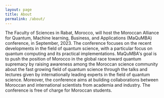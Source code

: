 ```yaml
---
layout: page
title: About
permalink: /about/
---
```

The Faculty of Sciences in Rabat, Morocco, will host the Moroccan Alliance for Quantum, Machine learning, Business, and Applications (MaQuMBA) conference, in September, 2023. The conference focuses on the recent developments in the field of quantum science, with a particular focus on quantum computing and its practical implementations. MaQuMBA's goal is to push the position of Morocco in the global race toward quantum supremacy by raising awareness among the Moroccan science community about the fast growing field of quantum science through the talks and lectures given by internationally leading experts in the field of quantum science. Moreover, the conference aims at building collaborations between  Moroccan and international scientists from academia and industry. The conference is free of charge for Moroccan students.

